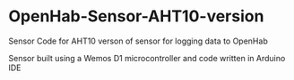# OpenHab-Sensor-AHT10-version
Sensor Code for AHT10 verson of sensor for logging data to OpenHab

Sensor built using a Wemos D1 microcontroller and code written in Arduino IDE
